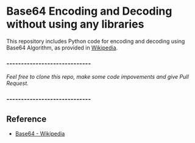 # Base64 Encoding and Decoding without using any libraries

This repository includes Python code for encoding and decoding using Base64 Algorithm, as provided in [Wikipedia](https://en.wikipedia.org/wiki/Base64).

### -----------------------------
<i>Feel free to clone this repo, make some code impovements and give Pull Request.</i>
### -----------------------------

## Reference
- [Base64 - Wikipedia](https://en.wikipedia.org/wiki/Base64)
